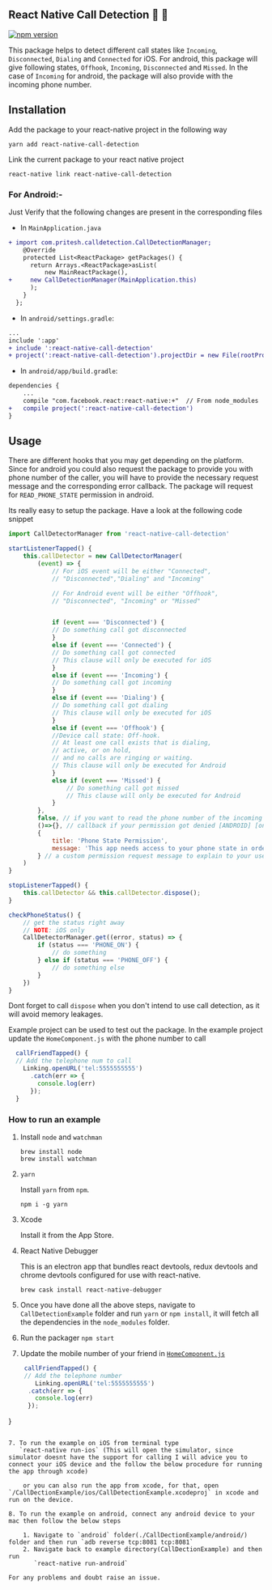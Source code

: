 ## React Native Call Detection 🎉 🎊

[![npm version](https://badge.fury.io/js/react-native-call-detection.svg)](https://badge.fury.io/js/react-native-call-detection)

This package helps to detect different call states like `Incoming`, `Disconnected`, `Dialing` and `Connected` for iOS. For android, this package will give following states, `Offhook`, `Incoming`, `Disconnected` and `Missed`. In the case of `Incoming` for android, the package will also provide with the incoming phone number.

## Installation

Add the package to your react-native project in the following way

```shell
yarn add react-native-call-detection

```

Link the current package to your react native project

```shell
react-native link react-native-call-detection

```

### For Android:-

Just Verify that the following changes are present in the corresponding files

-   In `MainApplication.java`

```diff
+ import com.pritesh.calldetection.CallDetectionManager;
	@Override
    protected List<ReactPackage> getPackages() {
      return Arrays.<ReactPackage>asList(
          new MainReactPackage(),
+     new CallDetectionManager(MainApplication.this)
      );
    }
  };
```

-   In `android/settings.gradle`:

```diff
...
include ':app'
+ include ':react-native-call-detection'
+ project(':react-native-call-detection').projectDir = new File(rootProject.projectDir, '../node_modules/react-native-call-detection/android')
```

-   In `android/app/build.gradle`:

```diff
dependencies {
    ...
    compile "com.facebook.react:react-native:+"  // From node_modules
+   compile project(':react-native-call-detection')
}
```

## Usage

There are different hooks that you may get depending on the platform. Since for android you could also request the package to provide you with phone number of the caller, you will have to provide the necessary request message and the corresponding error callback. The package will request for `READ_PHONE_STATE` permission in android.

Its really easy to setup the package. Have a look at the following code snippet

```javascript
import CallDetectorManager from 'react-native-call-detection'

startListenerTapped() {
	this.callDetector = new CallDetectorManager(
		(event) => {
			// For iOS event will be either "Connected",
			// "Disconnected","Dialing" and "Incoming"

			// For Android event will be either "Offhook",
			// "Disconnected", "Incoming" or "Missed"


			if (event === 'Disconnected') {
			// Do something call got disconnected
			}
			else if (event === 'Connected') {
			// Do something call got connected
			// This clause will only be executed for iOS
			}
			else if (event === 'Incoming') {
			// Do something call got incoming
			}
			else if (event === 'Dialing') {
			// Do something call got dialing
			// This clause will only be executed for iOS
			}
			else if (event === 'Offhook') {
			//Device call state: Off-hook.
			// At least one call exists that is dialing,
			// active, or on hold,
			// and no calls are ringing or waiting.
			// This clause will only be executed for Android
			}
			else if (event === 'Missed') {
				// Do something call got missed
				// This clause will only be executed for Android
			}
		},
		false, // if you want to read the phone number of the incoming call [ANDROID], otherwise false
		()=>{}, // callback if your permission got denied [ANDROID] [only if you want to read incoming number] default: console.error
		{
			title: 'Phone State Permission',
			message: 'This app needs access to your phone state in order to react and/or to adapt to incoming calls.'
		} // a custom permission request message to explain to your user, why you need the permission [recommended] - this is the default one
	)
}

stopListenerTapped() {
	this.callDetector && this.callDetector.dispose();
}

checkPhoneStatus() {
	// get the status right away
	// NOTE: iOS only
	CallDetectorManager.get((error, status) => {
		if (status === 'PHONE_ON') {
			// do something
		} else if (status === 'PHONE_OFF') {
			// do something else
		}
	})
}

```

Dont forget to call `dispose` when you don't intend to use call detection, as it will avoid memory leakages.

Example project can be used to test out the package. In the example project update the `HomeComponent.js` with the phone number to call

```javascript
  callFriendTapped() {
  // Add the telephone num to call
    Linking.openURL('tel:5555555555')
      .catch(err => {
        console.log(err)
      });
  }
```

### How to run an example

1.  Install `node` and `watchman`

    ```
    brew install node
    brew install watchman

    ```

2.  `yarn`

    Install `yarn` from `npm`.

        npm i -g yarn

3.  Xcode

    Install it from the App Store.

4.  React Native Debugger

    This is an electron app that bundles react devtools, redux devtools and chrome devtools configured for use with react-native.

        brew cask install react-native-debugger

5.  Once you have done all the above steps, navigate to `CallDetectionExample` folder and run `yarn` or `npm install`, it will fetch all the dependencies in the `node_modules` folder.

6.  Run the packager
    `npm start`

7.  Update the mobile number of your friend in [`HomeComponent.js`](CallDetectionExample/src/HomeComponent.js)


    ```javascript
     callFriendTapped() {
     // Add the telephone number
    	Linking.openURL('tel:5555555555')
      .catch(err => {
        console.log(err)
      });

}

```

7. To run the example on iOS from terminal type
   `react-native run-ios` (This will open the simulator, since simulator doesnt have the support for calling I will advice you to connect your iOS device and the follow the below procedure for running the app through xcode)

    or you can also run the app from xcode, for that, open `/CallDectionExample/ios/CallDetectionExample.xcodeproj` in xcode and run on the device.

8. To run the example on android, connect any android device to your mac then follow the below steps

    1. Navigate to `android` folder(./CallDectionExample/android/) folder and then run `adb reverse tcp:8081 tcp:8081`
    2. Navigate back to example directory(CallDectionExample) and then run
       `react-native run-android`

For any problems and doubt raise an issue.
```
